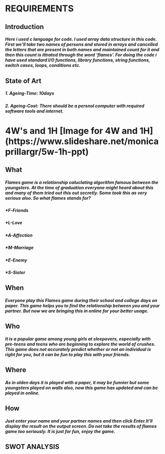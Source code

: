 <h1>REQUIREMENTS
  <h2>Introduction
   <h5>Here i used c language for code. I used array data structure in this code. First we'll take two names of persons and stored in arrays and cancelled the letters 
	that are present in both names and maintained count for it and then this count is ittrated through the word ‘flames’. For doing the code i have used standard 
	I/O functions, library functions, string functions, switch cases, loops, conditions etc.
  <h2>State of Art
    <h5> 1. Ageing-Time: 10days
    <h5> 2. Ageing-Cost: There should be a persnol computer with required software tools and internet.
  <h1>4W's and 1H
    [Image for 4W and 1H](https://www.slideshare.net/monicaprillargr/5w-1h-ppt)
    <h2>What
      <h5>Flames game is a relationship caluclating algorithm famous between the youngsters. At the time of graduation everyone might heard about this and many of them
          tried out this out secretly. Some took this as very serious also. So what flames stands for?
        <h5> *F-Friends
          <h5> *L-Love
            <h5> *A-Affection
              <h5> *M-Marriage
                <h5>  *E-Enemy
                  <h5> *S-Sister
    <h2>When
      <h5>Everyone play this Flames game during their school and college days on paper. This game helps you to find the relationship between you and your partner. But
        now we are bringing this in online for your better usage.
    <h2>Who
       <h5>It is a popular game among young girls at sleepovers, especially with pre-teens and teens who are beginning to explore the world of crushes. This game does
               not accurately predict whether or not an individual is right for you, but it can be fun to play this with your friends.
    <h2>Where
       <h5>As in olden days it is played with a paper, it may be funnier but some youngsters played on walls also, now this game has updated and can be played
                in online.
    <h2>How
      <h5>Just enter your name and your partner names and then click Enter.It'll display the result on the output screen. Do not take the results of flames game
        too seriously. It is just for fun, enjoy the game.
        <h2>SWOT ANALYSIS
          
       
          
       
        
    
        
        
	
	

	
	

	
	
	
